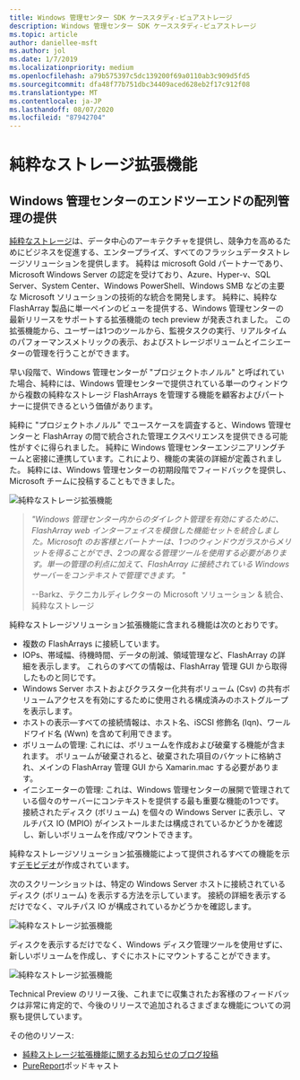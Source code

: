```yaml
---
title: Windows 管理センター SDK ケーススタディ-ピュアストレージ
description: Windows 管理センター SDK ケーススタディ-ピュアストレージ
ms.topic: article
author: daniellee-msft
ms.author: jol
ms.date: 1/7/2019
ms.localizationpriority: medium
ms.openlocfilehash: a79b575397c5dc139200f69a0110ab3c909d5fd5
ms.sourcegitcommit: dfa48f77b751dbc34409aced628eb2f17c912f08
ms.translationtype: MT
ms.contentlocale: ja-JP
ms.lasthandoff: 08/07/2020
ms.locfileid: "87942704"
---
```

# <a name="pure-storage-extension"></a>純粋なストレージ拡張機能

## <a name="providing-end-to-end-array-management-for-windows-admin-center"></a>Windows 管理センターのエンドツーエンドの配列管理の提供

[純粋なストレージ](https://www.purestorage.com/)は、データ中心のアーキテクチャを提供し、競争力を高めるためにビジネスを促進する、エンタープライズ、すべてのフラッシュデータストレージソリューションを提供します。  純粋は microsoft Gold パートナーであり、Microsoft Windows Server の認定を受けており、Azure、Hyper-v、SQL Server、System Center、Windows PowerShell、Windows SMB などの主要な Microsoft ソリューションの技術的な統合を開発します。 純粋に、純粋な FlashArray 製品に単一ペインのビューを提供する、Windows 管理センターの最新リリースをサポートする拡張機能の tech preview が発表されました。  この拡張機能から、ユーザーは1つのツールから、監視タスクの実行、リアルタイムのパフォーマンスメトリックの表示、およびストレージボリュームとイニシエーターの管理を行うことができます。

早い段階で、Windows 管理センターが "プロジェクトホノルル" と呼ばれていた場合、純粋には、Windows 管理センターで提供されている単一のウィンドウから複数の純粋なストレージ FlashArrays を管理する機能を顧客およびパートナーに提供できるという価値があります。

純粋に "プロジェクトホノルル" でユースケースを調査すると、Windows 管理センターと FlashArray の間で統合された管理エクスペリエンスを提供できる可能性がすぐに得られました。 純粋に Windows 管理センターエンジニアリングチームと密接に連携しています。これにより、機能の実装の詳細が定義されました。 純粋には、Windows 管理センターの初期段階でフィードバックを提供し、Microsoft チームに投稿することもできました。

![純粋なストレージ拡張機能](../../media/extend-case-study-purestorage/purestorage-1.png)

> <cite>"Windows 管理センター内からのダイレクト管理を有効にするために、FlashArray web インターフェイスを模倣した機能セットを統合しました。Microsoft のお客様とパートナーは、1つのウィンドウガラスからメリットを得ることができ、2つの異なる管理ツールを使用する必要があります。単一の管理の利点に加えて、FlashArray に接続されている Windows サーバーをコンテキストで管理できます。 "</cite>
>
> --Barkz、テクニカルディレクターの Microsoft ソリューション & 統合、純粋なストレージ

純粋なストレージソリューション拡張機能に含まれる機能は次のとおりです。
- 複数の FlashArrays に接続しています。
- IOPs、帯域幅、待機時間、データの削減、領域管理など、FlashArray の詳細を表示します。 これらのすべての情報は、FlashArray 管理 GUI から取得したものと同じです。
- Windows Server ホストおよびクラスター化共有ボリューム (Csv) の共有ボリュームアクセスを有効にするために使用される構成済みのホストグループを表示します。
- ホストの表示—すべての接続情報は、ホスト名、iSCSI 修飾名 (Iqn)、ワールドワイド名 (Wwn) を含めて利用できます。
- ボリュームの管理: これには、ボリュームを作成および破棄する機能が含まれます。 ボリュームが破棄されると、破棄された項目のバケットに格納され、メインの FlashArray 管理 GUI から Xamarin.mac する必要があります。
- イニシエーターの管理: これは、Windows 管理センターの展開で管理されている個々のサーバーにコンテキストを提供する最も重要な機能の1つです。 接続されたディスク (ボリューム) を個々の Windows Server に表示し、マルチパス IO (MPIO) がインストールまたは構成されているかどうかを確認し、新しいボリュームを作成/マウントできます。

純粋なストレージソリューション拡張機能によって提供されるすべての機能を示す[デモビデオ](https://youtu.be/IFAeCAd6V2g)が作成されています。

次のスクリーンショットは、特定の Windows Server ホストに接続されているディスク (ボリューム) を表示する方法を示しています。 接続の詳細を表示するだけでなく、マルチパス IO が構成されているかどうかを確認します。

![純粋なストレージ拡張機能](../../media/extend-case-study-purestorage/purestorage-2.png)

ディスクを表示するだけでなく、Windows ディスク管理ツールを使用せずに、新しいボリュームを作成し、すぐにホストにマウントすることができます。

![純粋なストレージ拡張機能](../../media/extend-case-study-purestorage/purestorage-3.png)

Technical Preview のリリース後、これまでに収集されたお客様のフィードバックは非常に肯定的で、今後のリリースで追加されるさまざまな機能についての洞察も提供しています。

その他のリソース:
- [純粋ストレージ拡張機能に関するお知らせのブログ投稿](https://blog.purestorage.com/tech-preview-of-the-pure-storage-extension-for-windows-admin-center/)
- [PureReport](https://itunes.apple.com/podcast/windows-admin-center-extension-from-pure-storage/id1392639991?i=1000424316130&mt=2)ポッドキャスト
